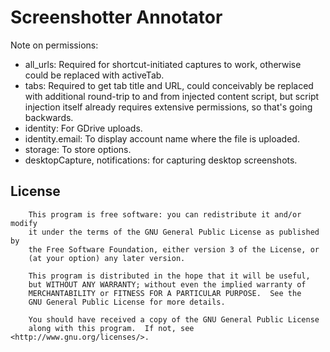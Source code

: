 # Screenshotter Annotator

Note on permissions:
  * all_urls: Required for shortcut-initiated captures to work, otherwise could be replaced with activeTab.
  * tabs: Required to get tab title and URL, could conceivably be replaced with additional
          round-trip to and from injected content script, but script injection
          itself already requires extensive permissions, so that's going backwards.
  * identity: For GDrive uploads.
  * identity.email: To display account name where the file is uploaded.
  * storage: To store options.
  * desktopCapture, notifications: for capturing desktop screenshots.

## License

```
    This program is free software: you can redistribute it and/or modify
    it under the terms of the GNU General Public License as published by
    the Free Software Foundation, either version 3 of the License, or
    (at your option) any later version.

    This program is distributed in the hope that it will be useful,
    but WITHOUT ANY WARRANTY; without even the implied warranty of
    MERCHANTABILITY or FITNESS FOR A PARTICULAR PURPOSE.  See the
    GNU General Public License for more details.

    You should have received a copy of the GNU General Public License
    along with this program.  If not, see <http://www.gnu.org/licenses/>.
```
